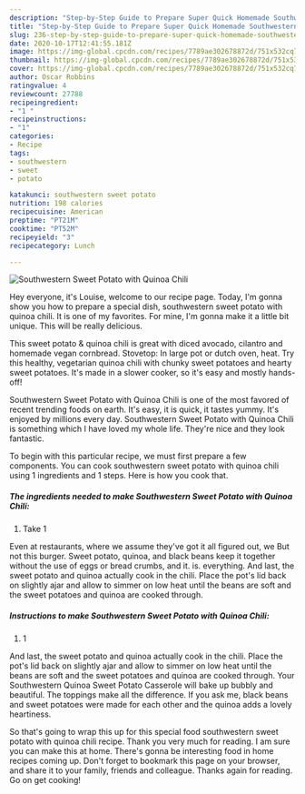 ```yaml
---
description: "Step-by-Step Guide to Prepare Super Quick Homemade Southwestern Sweet Potato with Quinoa Chili"
title: "Step-by-Step Guide to Prepare Super Quick Homemade Southwestern Sweet Potato with Quinoa Chili"
slug: 236-step-by-step-guide-to-prepare-super-quick-homemade-southwestern-sweet-potato-with-quinoa-chili
date: 2020-10-17T12:41:55.181Z
image: https://img-global.cpcdn.com/recipes/7789ae302678872d/751x532cq70/southwestern-sweet-potato-with-quinoa-chili-recipe-main-photo.jpg
thumbnail: https://img-global.cpcdn.com/recipes/7789ae302678872d/751x532cq70/southwestern-sweet-potato-with-quinoa-chili-recipe-main-photo.jpg
cover: https://img-global.cpcdn.com/recipes/7789ae302678872d/751x532cq70/southwestern-sweet-potato-with-quinoa-chili-recipe-main-photo.jpg
author: Oscar Robbins
ratingvalue: 4
reviewcount: 27788
recipeingredient:
- "1 "
recipeinstructions:
- "1"
categories:
- Recipe
tags:
- southwestern
- sweet
- potato

katakunci: southwestern sweet potato 
nutrition: 198 calories
recipecuisine: American
preptime: "PT21M"
cooktime: "PT52M"
recipeyield: "3"
recipecategory: Lunch

---
```



![Southwestern Sweet Potato with Quinoa Chili](https://img-global.cpcdn.com/recipes/7789ae302678872d/751x532cq70/southwestern-sweet-potato-with-quinoa-chili-recipe-main-photo.jpg)

Hey everyone, it's Louise, welcome to our recipe page. Today, I'm gonna show you how to prepare a special dish, southwestern sweet potato with quinoa chili. It is one of my favorites. For mine, I'm gonna make it a little bit unique. This will be really delicious.

This sweet potato &amp; quinoa chili is great with diced avocado, cilantro and homemade vegan cornbread. Stovetop: In large pot or dutch oven, heat. Try this healthy, vegetarian quinoa chili with chunky sweet potatoes and hearty sweet potatoes. It&#39;s made in a slower cooker, so it&#39;s easy and mostly hands-off!

Southwestern Sweet Potato with Quinoa Chili is one of the most favored of recent trending foods on earth. It's easy, it is quick, it tastes yummy. It's enjoyed by millions every day. Southwestern Sweet Potato with Quinoa Chili is something which I have loved my whole life. They're nice and they look fantastic.


To begin with this particular recipe, we must first prepare a few components. You can cook southwestern sweet potato with quinoa chili using 1 ingredients and 1 steps. Here is how you cook that.

<!--inarticleads1-->

##### The ingredients needed to make Southwestern Sweet Potato with Quinoa Chili:

1. Take 1 


Even at restaurants, where we assume they&#39;ve got it all figured out, we But not this burger. Sweet potato, quinoa, and black beans keep it together without the use of eggs or bread crumbs, and it. is. everything. And last, the sweet potato and quinoa actually cook in the chili. Place the pot&#39;s lid back on slightly ajar and allow to simmer on low heat until the beans are soft and the sweet potatoes and quinoa are cooked through. 

<!--inarticleads2-->

##### Instructions to make Southwestern Sweet Potato with Quinoa Chili:

1. 1


And last, the sweet potato and quinoa actually cook in the chili. Place the pot&#39;s lid back on slightly ajar and allow to simmer on low heat until the beans are soft and the sweet potatoes and quinoa are cooked through. Your Southwestern Quinoa Sweet Potato Casserole will bake up bubbly and beautiful. The toppings make all the difference. If you ask me, black beans and sweet potatoes were made for each other and the quinoa adds a lovely heartiness. 

So that's going to wrap this up for this special food southwestern sweet potato with quinoa chili recipe. Thank you very much for reading. I am sure you can make this at home. There's gonna be interesting food in home recipes coming up. Don't forget to bookmark this page on your browser, and share it to your family, friends and colleague. Thanks again for reading. Go on get cooking!
